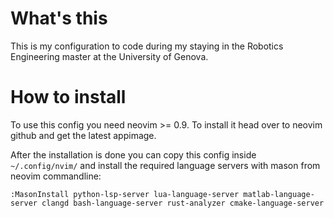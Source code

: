# What's this
This is my configuration to code during my staying in the Robotics Engineering master at the University of Genova.
# How to install
To use this config you need neovim >= 0.9. To install it head over to neovim github and 
get the latest appimage.

After the installation is done you can copy this config inside
```~/.config/nvim/```
and install the required language servers with mason from neovim commandline:
```
:MasonInstall python-lsp-server lua-language-server matlab-language-server clangd bash-language-server rust-analyzer cmake-language-server
```
